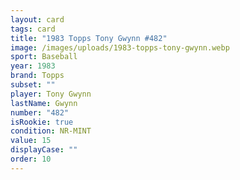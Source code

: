```yaml
---
layout: card
tags: card
title: "1983 Topps Tony Gwynn #482"
image: /images/uploads/1983-topps-tony-gwynn.webp
sport: Baseball
year: 1983
brand: Topps
subset: ""
player: Tony Gwynn
lastName: Gwynn
number: "482"
isRookie: true
condition: NR-MINT
value: 15
displayCase: ""
order: 10
---
```

